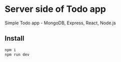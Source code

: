 # Server side of Todo app

Simple Todo app - MongoDB, Express, React, Node.js

## Install

```bash
npm i
npm run dev
```
